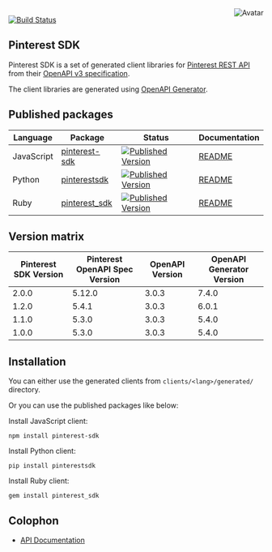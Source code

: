 <img align="right" src="https://raw.github.com/oapicf/pinterest-sdk/master/avatar.jpg" alt="Avatar"/>

[![Build Status](https://github.com/oapicf/pinterest-sdk/actions/workflows/ci-workflow.yaml/badge.svg)](https://github.com/oapicf/pinterest-sdk/actions/workflows/ci-workflow.yaml)
<br/>

Pinterest SDK
-------------

Pinterest SDK is a set of generated client libraries for [Pinterest REST API](https://developers.pinterest.com/docs/api/v5/) from their [OpenAPI v3 specification](https://github.com/pinterest/api-description).

The client libraries are generated using [OpenAPI Generator](https://openapi-generator.tech/).

Published packages
------------------

| Language | Package | Status | Documentation |
|----------|---------|--------|---------------|
| JavaScript | [pinterest-sdk]((http://www.npmjs.com/package/pinterest-sdk)) | [![Published Version](https://img.shields.io/npm/v/pinterest-sdk.svg)](http://www.npmjs.com/package/pinterest-sdk) | [README](https://github.com/oapicf/pokeapi-client/blob/main/clients/javascript/generated/README.md) |
| Python | [pinterestsdk]((https://pypi.python.org/pypi/pinterestsdk)) | [![Published Version](https://img.shields.io/pypi/v/pinterestsdk.svg)](https://pypi.python.org/pypi/pinterestsdk) | [README](https://github.com/oapicf/pinterest-sdk/blob/main/clients/python/generated/README.md) |
| Ruby | [pinterest_sdk]((https://rubygems.org/gems/pinterest_sdk)) | [![Published Version](https://img.shields.io/gem/v/pinterest_sdk.svg)](https://rubygems.org/gems/pinterest_sdk) | [README](https://github.com/oapicf/pinterest-sdk/blob/main/clients/ruby/generated/README.md) |

Version matrix
--------------

| Pinterest SDK Version | Pinterest OpenAPI Spec Version | OpenAPI Version | OpenAPI Generator Version |
|-----------------------|--------------------------------|-----------------|---------------------------|
| 2.0.0 | 5.12.0 | 3.0.3 | 7.4.0 |
| 1.2.0 | 5.4.1 | 3.0.3 | 6.0.1 |
| 1.1.0 | 5.3.0 | 3.0.3 | 5.4.0 |
| 1.0.0 | 5.3.0 | 3.0.3 | 5.4.0 |

Installation
------------

You can either use the generated clients from `clients/<lang>/generated/` directory.

Or you can use the published packages like below:

Install JavaScript client:

    npm install pinterest-sdk

Install Python client:

    pip install pinterestsdk

Install Ruby client:

    gem install pinterest_sdk

Colophon
--------

* [API Documentation](https://oapicf.github.io/pinterest-sdk/api/latest/)
